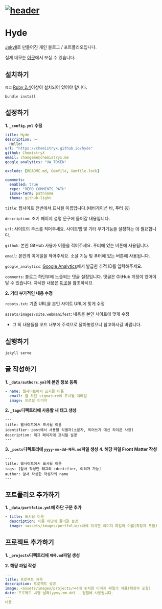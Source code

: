 # [![header](https://raw.githubusercontent.com/ChemistryX/hyde/master/readme-header.png)](https://chemistryx.github.io/hyde/)

# Hyde

[Jekyll](https://https://jekyllrb.com/)로 만들어진 개인 블로그 / 포트폴리오입니다.

실제 데모는 [이곳](https://chemistryx.github.io/hyde/)에서 보실 수 있습니다.

## 설치하기

`참고` [Ruby 2.4](https://www.ruby-lang.org)이상이 설치되어 있어야 합니다.

```
bundle install
```

## 설정하기

**1. `_config.yml` 수정**

```yaml
title: Hyde
description: >-
  Hello!
url: "https://chemistryx.github.io/hyde"
github: ChemistryX
email: changeme@chemistryx.me
google_analytics: "UA_TOKEN"

exclude: [README.md, Gemfile, Gemfile.lock]

comments:
  enabled: true
  repo: "REPO_COMMENTS_PATH"
  issue-term: pathname
  theme: github-light
```

`title`: 웹사이트 전반에서 표시될 이름입니다.(네비게이션 바, 푸터 등)

`description`: 초기 페이지 설명 문구에 들어갈 내용입니다.

`url`: 사이트의 주소를 적어주세요. 사이트맵 및 기타 부가기능을 설정하는 데 필요합니다.

`github`: 본인 GitHub 사용자 이름을 적어주세요. 푸터에 있는 버튼에 사용됩니다.

`email`: 본인의 이메일을 적어주세요. 소셜 기능 및 푸터에 있는 버튼에 사용됩니다.

`google_analytics`: [Google Analytics](https://analytics.google.com)에서 발급한 추적 ID를 입력해주세요.

`comments`: 블로그 하단부에 노출되는 댓글 설정입니다. 댓글은 GitHub 계정이 있어야 달 수 있습니다. 자세한 내용은 [이곳](https://utteranc.es)을 참조하세요.

**2. 기타 부가적인 내용 수정**

`robots.txt`: 기존 URL을 본인 사이트 URL에 맞게 수정

`assets/images/site.webmanifest`: 내용을 본인 사이트에 맞게 수정

- 그 외 내용들을 코드 내부에 주석으로 달아놓았으니 참고하시길 바랍니다.

## 실행하기

```
jekyll serve
```

## 글 작성하기

**1. `_data/authors.yml`에 본인 정보 등록**

```yaml
- name: 웹사이트에서 표시될 이름
  email: 글 하단 signature에 표시될 이메일
  image: 프로필 이미지
```

**2. `_tags`디렉토리에 사용할 새 태그 생성**

```
---
title: 웹사이트에서 표시될 이름
identifier: post에서 사용될 식별자(소문자, 띄어쓰기 대신 하이픈 사용)
description: 태그 페이지에 표시될 설명
---
```

**3. `_posts`디렉토리에 `yyyy-mm-dd-제목.md`파일 생성**
**4. 해당 파일 Front Matter 작성**

```
---
title: 웹사이트에서 표시될 이름
tags: [앞서 작성한 태그의 identifier, 여러개 가능]
author: 앞서 작성한 작성자의 name
---
```

## 포트폴리오 추가하기

**1. `_data/portfolio.yml`에 하단 구문 추가**

```yaml
- title: 표시될 이름
  description: 이름 하단에 들어갈 설명
  image: <assets/images/portfolio/>내에 위치한 이미지 파일의 이름(확장자 포함)
```

## 프로젝트 추가하기

**1. `_projects`디렉토리에 `제목.md`파일 생성**

**2. 해당 파일 작성**

```yaml
---
title: 프로젝트 제목
description: 프로젝트 설명
image: <assets/images/projects/>내에 위치한 이미지 파일의 이름(확장자 포함)
date: 프로젝트 시행 날짜(yyyy-mm-dd) - 정렬에 사용됩니다.
---
내용
```
